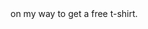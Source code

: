 <!DOCTYPE html>
<html>
<head>
	<title></title>
</head>
<body>
on my way to get a free t-shirt.
</body>
</html>